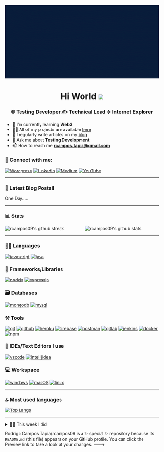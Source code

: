 
<img src="https://github.com/rcampos09/rcampos09/blob/master/src/video/Rodrigo_Campos_Tapia.gif?raw=true" width="1012" height="240">

<h1 align="center">Hi World <img src="https://raw.githubusercontent.com/MartinHeinz/MartinHeinz/master/wave.gif" width="30"></h1>
<h3 align="center">🌐 Testing Developer ✍️ Technical Lead ✈️ Internet Explorer</h3>

- 🌱 I’m currently learning **Web3**
- 👨‍💻 All of my projects are available [here](https://github.com/rcampos09)
- 📝 I regularly write articles on my [blog](https://medium.com/@rcampos.tapia)
- 💬 Ask me about **Testing Development**
- 📫 How to reach me **rcampos.tapia@gmail.com**

### 🤝 Connect with me:

[![Wordpress](https://img.shields.io/badge/Wordpress-0077B5?style=for-the-badge&logo=Wordpress&logoColor=white)](https://automationtestingchile.wordpress.com/)
[![LinkedIn](https://img.shields.io/badge/LinkedIn-0077B5?style=for-the-badge&logo=linkedin&logoColor=white)](https://www.linkedin.com/in/rcampostapia)
[![Medium](https://img.shields.io/badge/Medium-12100E?style=for-the-badge&logo=medium&logoColor=white)](https://medium.com/@rcampos.tapia)
[![YouTube](https://img.shields.io/badge/YouTube-FF0000?style=for-the-badge&logo=youtube&logoColor=white)](https://www.youtube.com/@dontester)

---

### 📜 Latest Blog Postsil

<!-- BLOG-POST-LIST:START -->
One Day.....
<!-- BLOG-POST-LIST:END -->
---

### 📊 Stats

<img src="https://github-readme-stats.vercel.app/api?username=rcampos09&include_all_commits=true&show_icons=true&theme=github_dark&hide_border=true" alt="rcampos09's github stats" width="48%" align="right" >
<img src="https://github-readme-streak-stats.herokuapp.com/?user=rcampos09&theme=tokyonight&hide_border=true" alt="rcampos09's github streak" width="48%" >

---

### 🧑‍💻 Languages

[![javascript](https://img.shields.io/badge/JavaScript-323330?style=for-the-badge&logo=javascript&logoColor=F7DF1E)]()
[![java](https://img.shields.io/badge/Java-ED8B00?style=for-the-badge&logo=java&logoColor=white)]()

### 🧩 Frameworks/Libraries

[![nodejs](https://img.shields.io/badge/Node.js-339933?style=for-the-badge&logo=nodedotjs&logoColor=white)]()
[![expressjs](https://img.shields.io/badge/Express.js-000000?style=for-the-badge&logo=express&logoColor=white)]()

### 🗃️ Databases

[![mongodb](https://img.shields.io/badge/MongoDB-4EA94B?style=for-the-badge&logo=mongodb&logoColor=white)]()
[![mysql](https://img.shields.io/badge/MySQL-005C84?style=for-the-badge&logo=mysql&logoColor=white)]()

### ⚒️ Tools

[![git](https://img.shields.io/badge/GIT-E44C30?style=for-the-badge&logo=git&logoColor=white)]()
[![github](https://img.shields.io/badge/GitHub-100000?style=for-the-badge&logo=github&logoColor=white)]()
[![heroku](https://img.shields.io/badge/Heroku-430098?style=for-the-badge&logo=heroku&logoColor=white)]()
[![firebase](https://img.shields.io/badge/firebase-ffca28?style=for-the-badge&logo=firebase&logoColor=black)]()
[![postman](https://img.shields.io/badge/Postman-FF6C37?style=for-the-badge&logo=Postman&logoColor=white)]()
[![gitlab](https://img.shields.io/badge/Gitlab-FF6C37?style=for-the-badge&logo=Gitlab&logoColor=white)]()
[![jenkins](https://img.shields.io/badge/jenkins-4EA94B?style=for-the-badge&logo=jenkins&logoColor=black)]()
[![docker](https://img.shields.io/badge/Docker-2CA5E0?style=for-the-badge&logo=docker&logoColor=white)]()
[![npm](https://img.shields.io/badge/npm-CB3837?style=for-the-badge&logo=npm&logoColor=white)]()

### 🧠 IDEs/Text Editors I use

[![vscode](https://img.shields.io/badge/Visual_Studio_Code-0078D4?style=for-the-badge&logo=visual%20studio%20code&logoColor=white)]()
[![intellijidea](https://img.shields.io/badge/IntelliJIDEA-000000.svg?style=for-the-badge&logo=intellij-idea&logoColor=white)]()

### 💻 Workspace

[![windows](https://img.shields.io/badge/Windows-0078D6?style=for-the-badge&logo=windows&logoColor=white)]()
[![macOS](https://img.shields.io/badge/IOS-0078D6?style=for-the-badge&logo=macOs&logoColor=black)]()
[![linux](https://img.shields.io/badge/linux-0078D6?style=for-the-badge&logo=linux&logoColor=black)]()

---

### 🔝 Most used languages

[![Top Langs](https://github-readme-stats.vercel.app/api/top-langs/?username=rcampos09&layout=compact)](https://github.com/rcampos09/github-readme-stats)

---

<details>
  <summary>🧑‍🔬 This week I did</summary>
  
  [![Rodrigo Campos Tapia's wakatime stats](https://github-readme-stats.vercel.app/api/wakatime?username=rcampos09&theme=github_dark&hide_border=true)]()
</details>


Rodrigo Campos Tapia/rcampos09 is a ✨ special ✨ repository because its `README.md` (this file) appears on your GitHub profile.
You can click the Preview link to take a look at your changes.
--->
